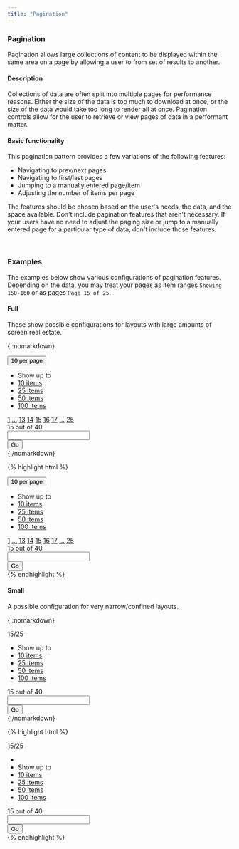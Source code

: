 ```yaml
---
title: "Pagination"
---
```


<div class="pl-pattern">
<h3>Pagination</h3>

Pagination allows large collections of content to be displayed within the same area on a page by allowing a user to from set of results to another. 

#### Description
Collections of data are often split into multiple pages for performance reasons. Either the size of the data is too much to download at once, or the size of the data would take too long to render all at once. Pagination controls allow for the user to retrieve or view pages of data in a performant matter.

#### Basic functionality
This pagination pattern provides a few variations of the following features:

- Navigating to prev/next pages
- Navigating to first/last pages
- Jumping to a manually entered page/item
- Adjusting the number of items per page

The features should be chosen based on the user's needs, the data, and the space available. Don't include pagination features that aren't necessary. If your users have no need to adjust the paging size or jump to a manually entered page for a particular type of data, don't include those features.

&nbsp;

### Examples
The examples below show various configurations of pagination features. Depending on the data, you may treat your pages as item ranges `Showing 150-160` or as pages `Page 15 of 25`.

#### Full
These show possible configurations for layouts with large amounts of screen real estate. 


{::nomarkdown}
<div class="pl-preview">
<div class="form-inline">
    <div class="form-group">
      <div class="btn-group dropdown">
        <button type="button" id="dropdownMenu9" class="btn-link btn dropdown-toggle" data-toggle="dropdown">
        10 per page
        <span class="caret"></span>
        </button>
        <ul class="dropdown-menu" role="menu" aria-labelledby="dropdownMenu9">
          <li role="presentation" class="dropdown-header">Show up to</li>
          <li role="presentation" class="active">
            <a role="menuitem" tabindex="-1" href="#">10 items</a>
          </li>
          <li role="presentation">
            <a role="menuitem" tabindex="-1" href="#">25 items</a>
          </li>
          <li role="presentation">
            <a role="menuitem" tabindex="-1" href="#">50 items</a>
          </li>
          <li role="presentation">
            <a role="menuitem" tabindex="-1" href="#">100 items</a>
          </li>
        </ul>
      </div>
    </div>
    <div class="form-group">
      <div class="btn-group">
        <a class="btn btn-default" href="#">
          <i class="fa fa-angle-left"></i>
        </a>
        <a class="btn btn-default" href="#">1</a>
        <a class="btn btn-default" href="#">...</a>
        <a class="btn btn-default" href="#">13</a>
        <a class="btn btn-default" href="#">14</a>
        <a class="btn btn-default active" href="#">15</a>
        <a class="btn btn-default" href="#">16</a>
        <a class="btn btn-default" href="#">17</a>
        <a class="btn btn-default" href="#">...</a>
        <a class="btn btn-default" href="#">25</a>
        <a class="btn btn-default" href="#">
          <i class="fa fa-angle-right"></i>
        </a>
      </div>
    </div>
    <div class="form-group">
      <div class="input-group">
        <div class="mdl-textfield mdl-js-textfield" style="width: 150px;">
          <label class="mdl-textfield__label">15 out of 40</label>
          <input type="text" class="mdl-textfield__input" pattern="-?[0-9]*(\.[0-9]+)?" />
        </div>
        <span class="input-group-btn">
          <button class="btn btn-default" type="button">Go</button>
        </span>
      </div>
    </div>
</div>
</div>
{:/nomarkdown}

{% highlight html %}
<div class="form-inline">
    <div class="form-group">
      <div class="btn-group dropdown">
        <button type="button" id="dropdownMenu9" class="btn-link btn dropdown-toggle" data-toggle="dropdown">
        10 per page
        <span class="caret"></span>
        </button>
        <ul class="dropdown-menu" role="menu" aria-labelledby="dropdownMenu9">
          <li role="presentation" class="dropdown-header">Show up to</li>
          <li role="presentation" class="active">
            <a role="menuitem" tabindex="-1" href="#">10 items</a>
          </li>
          <li role="presentation">
            <a role="menuitem" tabindex="-1" href="#">25 items</a>
          </li>
          <li role="presentation">
            <a role="menuitem" tabindex="-1" href="#">50 items</a>
          </li>
          <li role="presentation">
            <a role="menuitem" tabindex="-1" href="#">100 items</a>
          </li>
        </ul>
      </div>
    </div>
    <div class="form-group">
      <div class="btn-group">
        <a class="btn btn-default" href="#">
          <i class="fa fa-angle-left"></i>
        </a>
        <a class="btn btn-default" href="#">1</a>
        <a class="btn btn-default" href="#">...</a>
        <a class="btn btn-default" href="#">13</a>
        <a class="btn btn-default" href="#">14</a>
        <a class="btn btn-default active" href="#">15</a>
        <a class="btn btn-default" href="#">16</a>
        <a class="btn btn-default" href="#">17</a>
        <a class="btn btn-default" href="#">...</a>
        <a class="btn btn-default" href="#">25</a>
        <a class="btn btn-default" href="#">
          <i class="fa fa-angle-right"></i>
        </a>
      </div>
    </div>
    <div class="form-group">
      <div class="input-group">
        <div class="mdl-textfield mdl-js-textfield" style="width: 150px;">
          <label class="mdl-textfield__label">15 out of 40</label>
          <input type="text" class="mdl-textfield__input" pattern="-?[0-9]*(\.[0-9]+)?" />
        </div>
        <span class="input-group-btn">
          <button class="btn btn-default" type="button">Go</button>
        </span>
      </div>
    </div>
</div>
{% endhighlight %}


#### Small
A possible configuration for very narrow/confined layouts. 


{::nomarkdown}
<div class="pl-preview">
    <div class="form-inline">
      <div class="form-group dropdown">
        <div class="btn-group">
          <a href="#" class="btn btn-default">
            <i class="fa fa-angle-left"></i>
          </a>
          <a class="btn btn-default dropdown-toggle" id="dropdownMenu6" data-toggle="dropdown" href="">
            15/25 <span class="caret"></span>
          </a>
          <a href="#" class="btn btn-default">
            <i class="fa fa-angle-right"></i>
          </a>
          <ul class="dropdown-menu" role="menu" aria-labelledby="dropdownMenu6">
            <li role="presentation" class="dropdown-header">Show up to</li>
            <li role="presentation" class="active">
              <a role="menuitem" tabindex="-1" href="#">10 items</a>
            </li>
            <li role="presentation">
              <a role="menuitem" tabindex="-1" href="#">25 items</a>
            </li>
            <li role="presentation">
              <a role="menuitem" tabindex="-1" href="#">50 items</a>
            </li>
            <li role="presentation">
              <a role="menuitem" tabindex="-1" href="#">100 items</a>
            </li>
          </ul>
        </div>
      </div>
      <div class="form-group">
        <div class="input-group">
          <div class="mdl-textfield mdl-js-textfield" style="width: 150px;">
            <label class="mdl-textfield__label">15 out of 40</label>
            <input type="text" class="mdl-textfield__input" pattern="-?[0-9]*(\.[0-9]+)?" />
          </div>
          <span class="input-group-btn">
            <button class="btn btn-default" type="button">Go</button>
          </span>
        </div>
      </div>
    </div>
</div>
{:/nomarkdown}

{% highlight html %}
<div class="form-inline">
  <div class="form-group dropdown">
    <div class="btn-group">
      <a href="#" class="btn btn-default">
        <i class="fa fa-angle-left"></i>
      </a>
      <a class="btn btn-default dropdown-toggle" id="dropdownMenu6" data-toggle="dropdown" href="">
        15/25 <span class="caret"></span>
      </a>
      <a href="#" class="btn btn-default">
        <i class="fa fa-angle-right"></i>
      </a>
      <ul class="dropdown-menu" role="menu" aria-labelledby="dropdownMenu6">
        <li class="divider"></li>
        <li role="presentation" class="dropdown-header">Show up to</li>
        <li role="presentation" class="active">
          <a role="menuitem" tabindex="-1" href="#">10 items</a>
        </li>
        <li role="presentation">
          <a role="menuitem" tabindex="-1" href="#">25 items</a>
        </li>
        <li role="presentation">
          <a role="menuitem" tabindex="-1" href="#">50 items</a>
        </li>
        <li role="presentation">
          <a role="menuitem" tabindex="-1" href="#">100 items</a>
        </li>
      </ul>
    </div>
  </div>
  <div class="form-group">
    <div class="input-group">
      <div class="mdl-textfield mdl-js-textfield" style="width: 150px;">
        <label class="mdl-textfield__label">15 out of 40</label>
        <input type="text" class="mdl-textfield__input" pattern="-?[0-9]*(\.[0-9]+)?" />
      </div>
      <span class="input-group-btn">
        <button class="btn btn-default" type="button">Go</button>
      </span>
    </div>
  </div>
</div>
{% endhighlight %}

</div>



